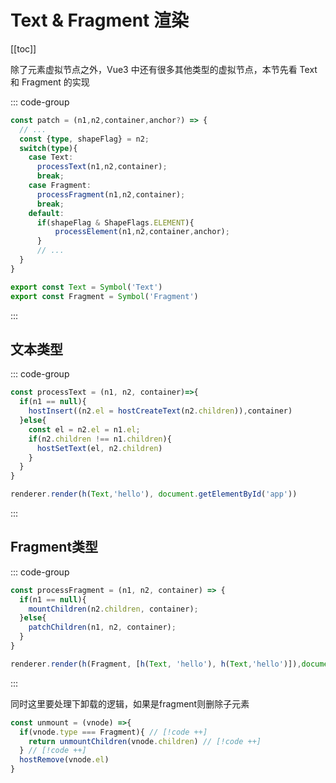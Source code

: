 # Text & Fragment 渲染

[[toc]]

除了元素虚拟节点之外，Vue3 中还有很多其他类型的虚拟节点，本节先看 Text 和 Fragment 的实现

::: code-group
```ts [patch]
const patch = (n1,n2,container,anchor?) => {
  // ...
  const {type, shapeFlag} = n2;
  switch(type){
    case Text:
      processText(n1,n2,container);
      break;
    case Fragment:
      processFragment(n1,n2,container);
      break;
    default:
      if(shapeFlag & ShapeFlags.ELEMENT){ 
          processElement(n1,n2,container,anchor);
      }
      // ...
  }
}
```

```ts [type]
export const Text = Symbol('Text')
export const Fragment = Symbol('Fragment')
```
:::

## 文本类型

::: code-group

```ts [processText]
const processText = (n1, n2, container)=>{
  if(n1 == null){
    hostInsert((n2.el = hostCreateText(n2.children)),container)
  }else{
    const el = n2.el = n1.el;
    if(n2.children !== n1.children){
      hostSetText(el, n2.children)
    }
  }
}
```

```ts [example]
renderer.render(h(Text,'hello'), document.getElementById('app'))
```
:::

## Fragment类型

::: code-group

```ts [processText]
const processFragment = (n1, n2, container) => {
  if(n1 == null){ 
    mountChildren(n2.children, container);
  }else{
    patchChildren(n1, n2, container);
  }
}
```

```ts [example]
renderer.render(h(Fragment, [h(Text, 'hello'), h(Text,'hello')]),document.getElementById('app'))

```
:::

同时这里要处理下卸载的逻辑，如果是fragment则删除子元素

```ts
const unmount = (vnode) =>{
  if(vnode.type === Fragment){ // [!code ++]
    return unmountChildren(vnode.children) // [!code ++]
  } // [!code ++]
  hostRemove(vnode.el)
}
```